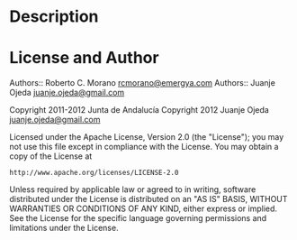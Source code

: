Description
===========



License and Author
==================

Authors:: Roberto C. Morano <rcmorano@emergya.com>
Authors:: Juanje Ojeda <juanje.ojeda@gmail.com>

Copyright 2011-2012 Junta de Andalucía
Copyright 2012 Juanje Ojeda <juanje.ojeda@gmail.com>

Licensed under the Apache License, Version 2.0 (the "License");
you may not use this file except in compliance with the License.
You may obtain a copy of the License at

    http://www.apache.org/licenses/LICENSE-2.0

Unless required by applicable law or agreed to in writing, software
distributed under the License is distributed on an "AS IS" BASIS,
WITHOUT WARRANTIES OR CONDITIONS OF ANY KIND, either express or implied.
See the License for the specific language governing permissions and
limitations under the License.

